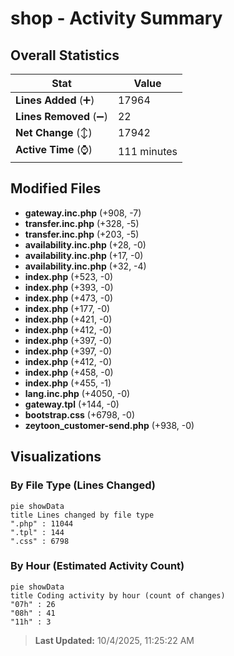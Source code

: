 # shop - Activity Summary 

## Overall Statistics

| Stat                   | Value                                                             |
| ---------------------- | ----------------------------------------------------------------- |
| **Lines Added** (➕)   | 17964                                          |
| **Lines Removed** (➖) | 22                                        |
| **Net Change** (↕)    | 17942                |
| **Active Time** (⌚)   | 111 minutes |


## Modified Files
- **gateway.inc.php** (+908, -7)
- **transfer.inc.php** (+328, -5)
- **transfer.inc.php** (+203, -5)
- **availability.inc.php** (+28, -0)
- **availability.inc.php** (+17, -0)
- **availability.inc.php** (+32, -4)
- **index.php** (+523, -0)
- **index.php** (+393, -0)
- **index.php** (+473, -0)
- **index.php** (+177, -0)
- **index.php** (+421, -0)
- **index.php** (+412, -0)
- **index.php** (+397, -0)
- **index.php** (+397, -0)
- **index.php** (+412, -0)
- **index.php** (+458, -0)
- **index.php** (+455, -1)
- **lang.inc.php** (+4050, -0)
- **gateway.tpl** (+144, -0)
- **bootstrap.css** (+6798, -0)
- **zeytoon_customer-send.php** (+938, -0)

## Visualizations

### By File Type (Lines Changed)

```mermaid
pie showData
title Lines changed by file type
".php" : 11044
".tpl" : 144
".css" : 6798
```

### By Hour (Estimated Activity Count)

```mermaid
pie showData
title Coding activity by hour (count of changes)
"07h" : 26
"08h" : 41
"11h" : 3
```


> **Last Updated:** 10/4/2025, 11:25:22 AM